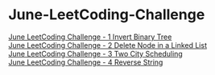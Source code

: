 # June-LeetCoding-Challenge
[June LeetCoding Challenge - 1 Invert Binary Tree](https://medium.com/@xyrot94/june-leetcoding-challenge-226-invert-binary-tree-7b61955e3b24)  
[June LeetCoding Challenge - 2 Delete Node in a Linked List](https://medium.com/@xyrot94/june-leetcoding-challenge-237-delete-node-in-a-linked-list-86d2799aa818)  
[June LeetCoding Challenge - 3 Two City Scheduling](https://medium.com/@xyrot94/june-leetcoding-challenge-1029-two-city-scheduling-986fe3c99fda)  
[June LeetCoding Challenge - 4 Reverse String](https://medium.com/@xyrot94/june-leetcoding-challenge-344-reverse-string-a4d507cc35bd)  


